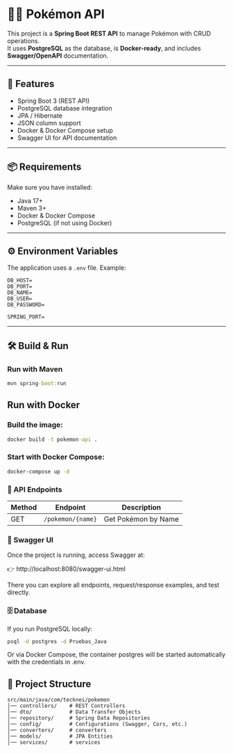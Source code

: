 # 🐱‍👤 Pokémon API

This project is a **Spring Boot REST API** to manage Pokémon with CRUD operations.  
It uses **PostgreSQL** as the database, is **Docker-ready**, and includes **Swagger/OpenAPI** documentation.

---

## 🚀 Features
- Spring Boot 3 (REST API)
- PostgreSQL database integration
- JPA / Hibernate
- JSON column support
- Docker & Docker Compose setup
- Swagger UI for API documentation

---

## 📦 Requirements
Make sure you have installed:
- Java 17+
- Maven 3+
- Docker & Docker Compose
- PostgreSQL (if not using Docker)

---

## ⚙️ Environment Variables
The application uses a `.env` file. Example:

```properties
DB_HOST=
DB_PORT=
DB_NAME=
DB_USER=
DB_PASSWORD=

SPRING_PORT=
```
---
## 🛠️ Build & Run
### Run with Maven
``` cmd
mvn spring-boot:run
```
## Run with Docker

### Build the image:
```cmd
docker build -t pokemon-api .
```

### Start with Docker Compose:
``` cmd
docker-compose up -d
```
### 🔗 API Endpoints

| Method | Endpoint            | Description             |
| ------ |---------------------|-------------------------|
| GET    | `/pokemon/{name}`   | Get Pokémon by Name     |

### 📖 Swagger UI

Once the project is running, access Swagger at:

👉 http://localhost:8080/swagger-ui.html

There you can explore all endpoints, request/response examples, and test directly.

### 🗄️ Database

If you run PostgreSQL locally:
```bash
psql -U postgres -d Pruebas_Java
```


Or via Docker Compose, the container postgres will be started automatically with the credentials in .env.

## 📂 Project Structure
```
src/main/java/com/tecknei/pokemon
│── controllers/    # REST Controllers
│── dto/            # Data Transfer Objects
│── repository/     # Spring Data Repositories
│── config/         # Configurations (Swagger, Cors, etc.)
│── converters/     # converters
│── models/         # JPA Entities
│── services/       # services

```
